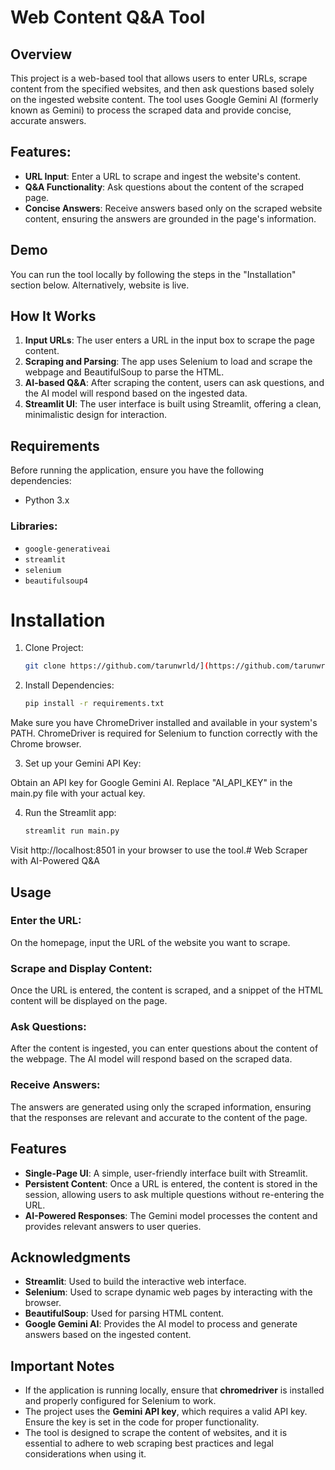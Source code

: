 # Web Content Q&A Tool

## Overview
This project is a web-based tool that allows users to enter URLs, scrape content from the specified websites, and then ask questions based solely on the ingested website content. The tool uses Google Gemini AI (formerly known as Gemini) to process the scraped data and provide concise, accurate answers.

## Features:
- **URL Input**: Enter a URL to scrape and ingest the website's content.
- **Q&A Functionality**: Ask questions about the content of the scraped page.
- **Concise Answers**: Receive answers based only on the scraped website content, ensuring the answers are grounded in the page's information.

## Demo
You can run the tool locally by following the steps in the "Installation" section below. Alternatively, website is live.

## How It Works
1. **Input URLs**: The user enters a URL in the input box to scrape the page content.
2. **Scraping and Parsing**: The app uses Selenium to load and scrape the webpage and BeautifulSoup to parse the HTML.
3. **AI-based Q&A**: After scraping the content, users can ask questions, and the AI model will respond based on the ingested data.
4. **Streamlit UI**: The user interface is built using Streamlit, offering a clean, minimalistic design for interaction.

## Requirements
Before running the application, ensure you have the following dependencies:

- Python 3.x

### Libraries:
- `google-generativeai`
- `streamlit`
- `selenium`
- `beautifulsoup4`
# Installation


1. Clone Project:
    ```bash
   git clone https://github.com/tarunwrld/](https://github.com/tarunwrld/AiSensy-Task

2. Install Dependencies:
    ```bash
    pip install -r requirements.txt
Make sure you have ChromeDriver installed and available in your system's PATH. ChromeDriver is required for Selenium to function correctly with the Chrome browser.

3. Set up your Gemini API Key:

Obtain an API key for Google Gemini AI.
Replace "AI_API_KEY" in the main.py file with your actual key.

4. Run the Streamlit app:
    ```bash
    streamlit run main.py
Visit http://localhost:8501 in your browser to use the tool.# Web Scraper with AI-Powered Q&A

## Usage

### Enter the URL:
On the homepage, input the URL of the website you want to scrape.

### Scrape and Display Content:
Once the URL is entered, the content is scraped, and a snippet of the HTML content will be displayed on the page.

### Ask Questions:
After the content is ingested, you can enter questions about the content of the webpage. The AI model will respond based on the scraped data.

### Receive Answers:
The answers are generated using only the scraped information, ensuring that the responses are relevant and accurate to the content of the page.

## Features

- **Single-Page UI**: A simple, user-friendly interface built with Streamlit.
- **Persistent Content**: Once a URL is entered, the content is stored in the session, allowing users to ask multiple questions without re-entering the URL.
- **AI-Powered Responses**: The Gemini model processes the content and provides relevant answers to user queries.



## Acknowledgments

- **Streamlit**: Used to build the interactive web interface.
- **Selenium**: Used to scrape dynamic web pages by interacting with the browser.
- **BeautifulSoup**: Used for parsing HTML content.
- **Google Gemini AI**: Provides the AI model to process and generate answers based on the ingested content.

## Important Notes

- If the application is running locally, ensure that **chromedriver** is installed and properly configured for Selenium to work.
- The project uses the **Gemini API key**, which requires a valid API key. Ensure the key is set in the code for proper functionality.
- The tool is designed to scrape the content of websites, and it is essential to adhere to web scraping best practices and legal considerations when using it.


